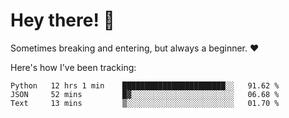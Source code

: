 # Hey there! 👋
Sometimes breaking and entering, but always a beginner. ❤️

Here's how I've been tracking:
<!--START_SECTION:waka-->

```text
Python   12 hrs 1 min    ███████████████████████░░   91.62 %
JSON     52 mins         █▓░░░░░░░░░░░░░░░░░░░░░░░   06.68 %
Text     13 mins         ▒░░░░░░░░░░░░░░░░░░░░░░░░   01.70 %
```

<!--END_SECTION:waka-->
